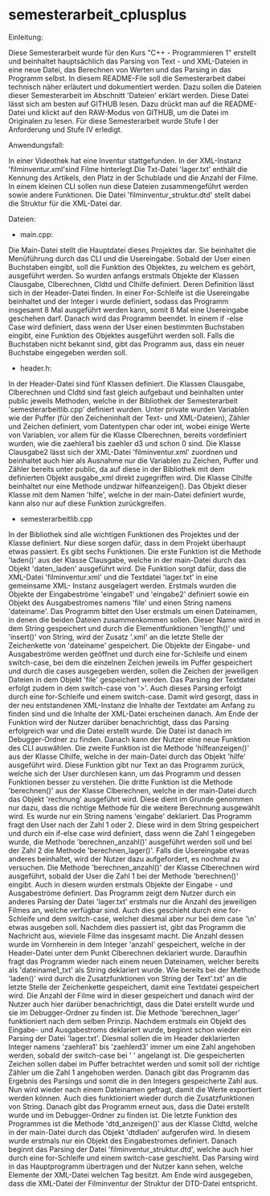 # semesterarbeit_cplusplus

Einleitung:

Diese Semesterarbeit wurde für den Kurs "C++ - Programmieren 1" erstellt und beinhaltet hauptsächlich
das Parsing von Text - und XML-Dateien in eine neue Datei, das Berechnen von Werten und das Parsing in das Programm selbst.
In diesem README-File soll die Semesterarbeit dabei technisch näher erläutert und dokumentiert werden. 
Dazu sollen die Dateien dieser Semesterarbeit im Abschnitt 'Dateien' erklärt werden. 
Diese Datei lässt sich am besten auf GITHUB lesen. Dazu drückt man auf die README-Datei und klickt auf den RAW-Modus von GITHUB, 
um die Datei im Originalen zu lesen.
Für diese Semesterarbeit wurde Stufe I der Anforderung und Stufe IV erledigt.


Anwendungsfall:

In einer Videothek hat eine Inventur stattgefunden. In der XML-Instanz 'filminventur.xml'sind Filme hinterlegt.Die Txt-Datei 'lager.txt'
enthält die Kennung des Artikels, den Platz in der Schublade und die Anzahl der Filme. In einem kleinen CLI sollen nun diese Dateien 
zusammengeführt werden sowie andere Funktionen. Die Datei 'filminventur_struktur.dtd' stellt dabei die Struktur für die XML-Datei dar.

Dateien:

- main.cpp:

Die Main-Datei stellt die Hauptdatei dieses Projektes dar. Sie beinhaltet die Menüführung durch das CLI und die Usereingabe. Sobald
der User einen Buchstaben eingibt, soll die Funktion des Objektes, zu welchem es gehört, ausgeführt werden. So wurden anfangs erstmals 
Objekte der Klassen Clausgabe, Clberechnen, Cldtd und Clhilfe definiert. Deren Definition lässt sich in der Header-Datei finden. In 
einer For-Schleife ist die Usereingabe beinhaltet und der Integer i wurde definiert, sodass das Programm insgesamt 8 Mal ausgeführt 
werden kann, somit 8 Mal eine Usereingabe geschehen darf. Danach wird das Programm beendet. In einem if -else Case wird definiert,
dass wenn der User einen bestimmten Buchstaben eingibt, eine Funktion des Objektes ausgeführt werden soll. Falls die Buchstaben nicht
bekannt sind, gibt das Programm aus, dass ein neuer Buchstabe eingegeben werden soll. 

- header.h:

In der Header-Datei sind fünf Klassen definiert. Die Klassen Clausgabe, Clberechnen und Cldtd sind fast gleich aufgebaut und beinhalten 
unter public jeweils Methoden, welche in der Bibliothek der Semesterarbeit 'semesterarbeitlib.cpp' definiert wurden. Unter private
wurden Variablen wie der Puffer (für den Zeicheninhalt der Text- und XML-Dateien), Zähler und Zeichen definiert, vom Datentypen char 
oder int, wobei einige Werte von Variablen, vor allem für die Klasse Clberechnen, bereits vordefiniert wurden, wie die zaehlera1 bis 
zaehler d3 und schon 0 sind. Die Klasse Clausgabe2 lässt sich der XML-Datei 'filminventur.xml' zuordnen und beinhaltet auch hier als 
Ausnahme nur die Variablen zu Zeichen, Puffer und Zähler bereits unter public, da auf diese in der Bibliothek mit dem definierten Objekt
ausgabe_xml direkt zugegriffen wird. Die Klasse Clhilfe beinhaltet nur eine Methode undzwar hilfeanzeigen(). Das Objekt dieser Klasse 
mit dem Namen 'hilfe', welche in der main-Datei definiert wurde, kann also nur auf diese Funktion zurückgreifen. 

- semesterarbeitlib.cpp

In der Bibliothek sind alle wichtigen Funktionen des Projektes und der Klasse definiert. Nur diese sorgen dafür, dass in dem Projekt
überhaupt etwas passiert. Es gibt sechs Funktionen.
Die erste Funktion ist die Methode 'laden()' aus der Klasse Clausgabe, welche in der main-Datei durch das Objekt 'daten_laden' 
ausgeführt wird. Die Funktion sorgt dafür, dass die XML-Datei 'filminventur.xml' und die Textdatei 'lager.txt' in eine gemeinsame XML-
Instanz ausgelagert werden. Erstmals wurden die Objekte der Eingabeströme 'eingabe1' und 'eingabe2' definiert sowie ein Objekt des
Ausgabestromes namens 'file' und einen String namens 'dateiname'.  Das Programm bittet den User erstmals um einen Dateinamen, in denen 
die beiden Dateien zusammenkommen sollen. Dieser Name wird in dem String gespeichert und durch die Elementfunktionen 'length()' und 
'insert()' von String, wird der Zusatz '.xml' an die letzte Stelle der Zeichenkette von 'dateiname' gespeichert. Die Objekte der 
Eingabe- und Ausgabeströme werden geöffnet und durch eine for-Schleife und einem switch-case, bei dem die einzelnen Zeichen jeweils im 
Puffer gespeichert und durch die cases ausgegeben werden, sollen die Zeichen der jeweiligen Dateien in dem Objekt 'file' gespeichert 
werden. Das Parsing der Textdatei erfolgt zudem in dem switch-case von '>'. Auch dieses Parsing erfolgt durch eine for-Schleife und 
einem switch-case. Damit wird gesorgt, dass in der neu entstandenen XML-Instanz die Inhalte der Textdatei am Anfang zu finden sind und 
die Inhalte der XML-Datei erscheinen danach. Am Ende der Funktion wird der Nutzer darüber benachrichtigt, dass das Parsing erfolgreich 
war und die Datei erstellt wurde. Die Datei ist danach im Debugger-Ordner zu finden. Danach kann der Nutzer eine neue Funktion des CLI 
auswählen. 
Die zweite Funktion ist die Methode 'hilfeanzeigen()' aus der Klasse Clhilfe, welche in der main-Datei durch das Objekt 'hilfe' 
ausgeführt wird. Diese Funktion gibt nur Text an das Programm zurück, welche sich der User durchlesen kann, um das Programm und dessen
Funktionen besser zu verstehen.
Die dritte Funktion ist die Methode 'berechnen()' aus der Klasse Clberechnen, welche in der main-Datei durch das Objekt 'rechnung'
ausgeführt wird. Diese dient im Grunde genommen nur dazu, dass die richtige Methode für die weitere Berechnung ausgewählt wird. Es 
wurde nur ein String namens 'eingabe' deklariert. Das Programm fragt den User nach der Zahl 1 oder 2. Diese wird in dem String 
gespeichert und durch ein if-else case wird definiert, dass wenn die Zahl 1 eingegeben wurde, die Methode 'berechnen_anzahl()' 
ausgeführt werden soll und bei der Zahl 2 die Methode 'berechnen_lager()'. Falls die Usereingabe etwas anderes beinhaltet, wird der 
Nutzer dazu aufgefordert, es nochmal zu versuchen. 
Die Methode 'berechnen_anzahl()' der Klasse Clberechnen wird ausgeführt, sobald der User die Zahl 1 bei der Methode 'berechnen()' 
eingibt. Auch in diesem wurden erstmals Objekte der Eingabe - und Ausgabeströme definiert. Das Programm zeigt dem Nutzer durch ein 
anderes Parsing der Datei 'lager.txt' erstmals nur die Anzahl des jeweiligen Filmes an, welche verfügbar sind. Auch dies geschieht durch
eine for-Schleife und dem switch-case, welcher diesmal aber nur bei dem case '\n' etwas ausgeben soll. Nachdem dies passiert ist, gibt
das Programm die Nachricht aus, wieviele Filme das insgesamt macht. Die Anzahl dessen wurde im Vornherein in dem Integer 'anzahl' 
gespeichert, welche in der Header-Datei unter dem Punkt Clberechnen deklariert wurde. Daraufhin fragt das Programm wieder nach einem 
neuen Dateinamen, welcher bereits als 'dateiname1_txt' als String deklariert wurde. Wie bereits bei der Methode 'laden()' wird durch die
Zusatzfunktionen von String der Text'.txt' an die letzte Stelle der Zeichenkette gespeichert, damit eine Textdatei gespeichert wird. Die
Anzahl der Filme wird in dieser gespeichert und danach wird der Nutzer auch hier darüber benachrichtigt, dass die Datei erstellt wurde 
und sie im Debugger-Ordner zu finden ist.
Die Methode 'berechnen_lager' funktioniert nach dem selben Prinzip. Nachdem erstmals ein Objekt des Eingabe- und Ausgabestroms 
deklariert wurde, beginnt schon wieder ein Parsing der Datei 'lager.txt'. Diesmal sollen die im Header deklarierten Integer namens 
'zaehlera1' bis 'zaehlerd3' immer um eine Zahl angehoben werden, sobald der switch-case bei ' ' angelangt ist. Die gespeicherten
Zeichen sollen dabei im Puffer betrachtet werden und somit soll der richtige Zähler um die Zahl 1 angehoben werden. Danach gibt das 
Programm das Ergebnis des Parsings und somit die in den Integers gespeicherte Zahl aus. Nun wird wieder nach einem Dateinamen gefragt,
damit die Werte exportiert werden können. Auch dies funktioniert wieder durch die Zusatzfunktionen von String. Danach gibt das Programm 
erneut aus, dass die Datei erstellt wurde und im Debugger-Ordner zu finden ist. 
Die letzte Funktion des Programmes ist die Methode 'dtd_anzeigen()' aus der Klasse Cldtd, welche in der main-Datei durch das Objekt 
'dtdladen' aufgerufen wird. In diesem wurde erstmals nur ein Objekt des Eingabestromes definiert. Danach beginnt das Parsing der
Datei 'filminventur_struktur.dtd', welche auch hier durch eine for-Schleife und einem switch-case geschieht. Das Parsing wird in das
Hauptprogramm übertragen und der Nutzer kann sehen, welche Elemente der XML-Datei welchen Tag besitzt. Am Ende wird ausgegeben, dass die
XML-Datei der Filminventur der Struktur der DTD-Datei entspricht.
